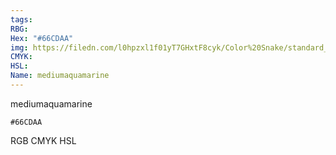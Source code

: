 ```yaml
---
tags:
RBG:
Hex: "#66CDAA"
img: https://filedn.com/l0hpzxl1f01yT7GHxtF8cyk/Color%20Snake/standard_csv_to_svg/%23/#66CDAA.svg
CMYK:
HSL:
Name: mediumaquamarine
---
```

mediumaquamarine
```palette
#66CDAA
```
RGB
CMYK
HSL